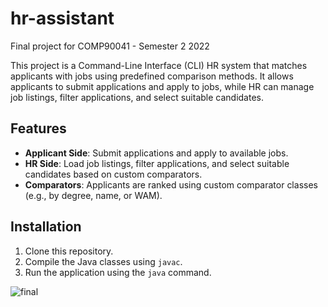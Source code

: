 # hr-assistant

Final project for COMP90041 - Semester 2 2022

This project is a Command-Line Interface (CLI) HR system that matches applicants with jobs using predefined comparison methods. It allows applicants to submit applications and apply to jobs, while HR can manage job listings, filter applications, and select suitable candidates.

## Features
- **Applicant Side**: Submit applications and apply to available jobs.
- **HR Side**: Load job listings, filter applications, and select suitable candidates based on custom comparators.
- **Comparators**: Applicants are ranked using custom comparator classes (e.g., by degree, name, or WAM).

## Installation

1. Clone this repository.
2. Compile the Java classes using `javac`.
3. Run the application using the `java` command.


![final](https://user-images.githubusercontent.com/119104583/204168444-d7a813b5-ac1c-41ec-8868-82f2ffb05143.png)
